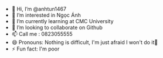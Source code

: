- 👋 Hi, I’m @anhtun1467
- 👀 I’m interested in Ngọc Ánh
- 🌱 I’m currently learning at CMC University
- 💞️ I’m looking to collaborate on Github
- 📫 Call me : 0823055555
- 😄 Pronouns: Nothing is difficult, I'm just afraid I won't do it🥲
- ⚡ Fun fact: I'm poor

<!---
anhtun1467/anhtun1467 is a ✨ special ✨ repository because its `README.md` (this file) appears on your GitHub profile.
You can click the Preview link to take a look at your changes.
--->
